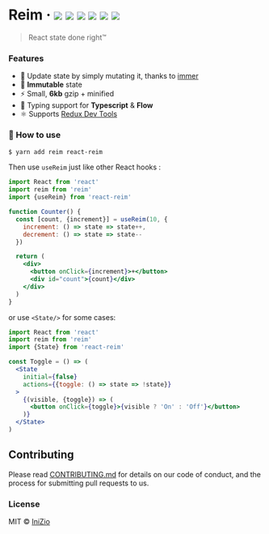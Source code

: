 # Reim &middot; [![](https://img.shields.io/npm/v/reim.svg)](https://npm.im/reim) [![](https://img.shields.io/npm/dm/reim.svg)](https://npm.im/reim) [![](https://travis-ci.org/IniZio/reim.svg?branch=master)](https://travis-ci.org/IniZio/reim) [![](https://api.codacy.com/project/badge/Coverage/1560c0832a3a41df8bfe51083fd92c20)](https://www.codacy.com/app/inizio/reim?utm_source=github.com&utm_medium=referral&utm_content=IniZio/reim&utm_campaign=Badge_Coverage) ![](https://badgen.net/badge/license/MIT/blue) [![](https://img.shields.io/bundlephobia/minzip/reim.svg)](https://bundlephobia.com/result?p=reim@)

> React state done right™

### Features

* 🤟 Update state by simply mutating it, thanks to [immer](https://github.com/mweststrate/immer)
* 🔐 **Immutable** state
* ⚡ Small, **6kb** gzip + minified
* 🌟 Typing support for **Typescript** & **Flow**
* ⚛ Supports [Redux Dev Tools](https://chrome.google.com/webstore/detail/redux-devtools/lmhkpmbekcpmknklioeibfkpmmfibljd?hl=zh-TW)

### :book: How to use

```bash
$ yarn add reim react-reim
```

Then use `useReim` just like other React hooks :

```jsx
import React from 'react'
import reim from 'reim'
import {useReim} from 'react-reim'

function Counter() {
  const [count, {increment}] = useReim(10, {
    increment: () => state => state++,
    decrement: () => state => state--
  })

  return (
    <div>
      <button onClick={increment}>+</button>
      <div id="count">{count}</div>
    </div>
  )
}
```

or use `<State/>` for some cases:

```jsx
import React from 'react'
import reim from 'reim'
import {State} from 'react-reim'

const Toggle = () => (
  <State
    initial={false}
    actions={{toggle: () => state => !state}}
  >
    {(visible, {toggle}) => (
      <button onClick={toggle}>{visible ? 'On' : 'Off'}</button>
    )}
  </State>
)
```

## Contributing

Please read [CONTRIBUTING.md](https://github.com/IniZio/reim/CONTRIBUTING.md) for details on our code of conduct, and the process for submitting pull requests to us.

### License

MIT © [IniZio](https://github.com/IniZio)
